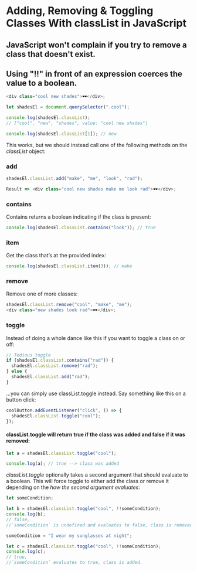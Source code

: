 # Adding, Removing & Toggling Classes With classList in JavaScript

## JavaScript won't complain if you try to remove a class that doesn't exist.

## Using "!!" in front of an expression coerces the value to a boolean.

```js
<div class="cool new shades">🕶️</div>;

let shadesEl = document.querySelector(".cool");

console.log(shadesEl.classList);
// ["cool", "new", "shades", value: "cool new shades"]

console.log(shadesEl.classList[1]); // new
```

This works, but we should instead call one of the following methods on the _classList_ object:

### add

```js
shadesEl.classList.add("make", "me", "look", "rad");

Result => <div class="cool new shades make me look rad">🕶️</div>;
```

### contains

Contains returns a boolean indicating if the class is present:

```js
console.log(shadesEl.classList.contains("look")); // true
```

### item

Get the class that’s at the provided index:

```js
console.log(shadesEl.classList.item(3)); // make
```

### remove

Remove one of more classes:

```js
shadesEl.classList.remove("cool", "make", "me");
<div class="new shades look rad">🕶️</div>;
```

### toggle

Instead of doing a whole dance like this if you want to toggle a class on or off:

```js
// Tedious toggle
if (shadesEl.classList.contains("rad")) {
  shadesEl.classList.remove("rad");
} else {
  shadesEl.classList.add("rad");
}
```

…you can simply use classList.toggle instead. Say something like this on a button click:

```js
coolButton.addEventListener("click", () => {
  shadesEl.classList.toggle("cool");
});
```

#### classList.toggle will return true if the class was added and false if it was removed:

```js
let a = shadesEl.classList.toggle("cool");

console.log(a); // true --> class was added
```

_classList.toggle_ optionally takes a second argument that should evaluate to a boolean. This will force toggle to either add the class or remove it depending on the _how the second argument evaluates_:

```js
let someCondition;

let b = shadesEl.classList.toggle("cool", !!someCondition);
console.log(b);
// false,
//`someCondition` is undefined and evaluates to false, class is removed

someCondition = "I wear my sunglasses at night";

let c = shadesEl.classList.toggle("cool", !!someCondition);
console.log(c);
// true,
//`someCondition` evaluates to true, class is added.
```
